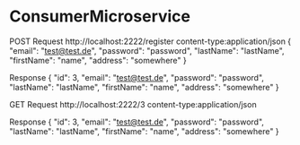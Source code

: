 # ConsumerMicroservice


POST Request
http://localhost:2222/register
content-type:application/json
{
  "email": "test@test.de",
  "password": "password",
  "lastName": "lastName",
  "firstName": "name",
  "address": "somewhere"
}

Response 
{
"id": 3,
"email": "test@test.de",
"password": "password",
"lastName": "lastName",
"firstName": "name",
"address": "somewhere"
}


GET Request
http://localhost:2222/3
content-type:application/json

Response
{
"id": 3,
"email": "test@test.de",
"password": "password",
"lastName": "lastName",
"firstName": "name",
"address": "somewhere"
}


